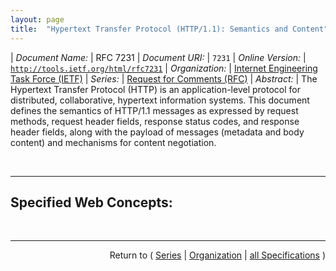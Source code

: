 ```yaml
---
layout: page
title:  "Hypertext Transfer Protocol (HTTP/1.1): Semantics and Content"
---
```


| *Document Name:* | RFC 7231
| *Document URI:* | `7231`
| *Online Version:* | [`http://tools.ietf.org/html/rfc7231`](http://tools.ietf.org/html/rfc7231)
| *Organization:* | [Internet Engineering Task Force (IETF)](..  "List of specification series by this organization")
| *Series:* | [Request for Comments (RFC)](.  "List of specifications in this series")
| *Abstract:* | The Hypertext Transfer Protocol (HTTP) is an application-level protocol for distributed, collaborative, hypertext information systems. This document defines the semantics of HTTP/1.1 messages as expressed by request methods, request header fields, response status codes, and response header fields, along with the payload of messages (metadata and body content) and mechanisms for content negotiation.

<br/>
<hr/>

## Specified Web Concepts:



<br/>
<hr/>

<p style="text-align: right">Return to ( <a href="./">Series</a> | <a href="../">Organization</a> | <a href="../../">all Specifications</a> )</p>